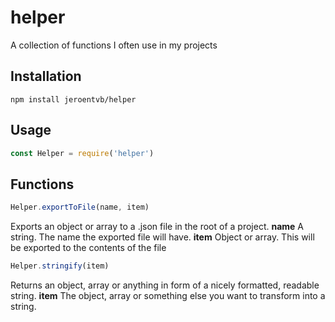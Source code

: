 # helper
A collection of functions I often use in my projects

## Installation
```
npm install jeroentvb/helper
```

## Usage
```js
const Helper = require('helper')
```

## Functions
```js
Helper.exportToFile(name, item)
```
Exports an object or array to a .json file in the root of a project.
**name**
A string. The name the exported file will have.
**item**
Object or array. This will be exported to the contents of the file

```js
Helper.stringify(item)
```
Returns an object, array or anything in form of a nicely formatted, readable string.
**item**
The object, array or something else you want to transform into a string.
